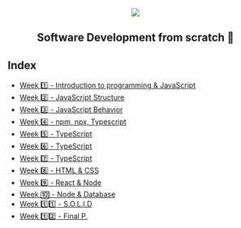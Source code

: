 <div align="center">
  <img src="https://uploads-ssl.webflow.com/5eb2f56932c3562feab232e3/5f73550d00249e7e96c9f3de_Logo.png">
</div>
<h2 align="center">Software Development from scratch 🤖</h2>

## Index
- [Week 1️⃣ - Introduction to programming & JavaScript](/Week%201)
- [Week 2️⃣ - JavaScript Structure](/Week%202)
- [Week 3️⃣ - JavaScript Behavior](/Week%203)
- [Week 4️⃣ - npm, npx, Typescript](/Week%204)
- [Week 5️⃣ - TypeScript](/Week%205)
- [Week 6️⃣ - TypeScript](/Week%206)
- [Week 7️⃣ - TypeScript](/Week%207)
- [Week 8️⃣ - HTML & CSS](/Week%208)
- [Week 9️⃣ - React & Node](/Week%209)
- [Week 🔟 - Node & Database](/Week%210)
- [Week 1️⃣1️⃣ - S.O.L.I.D ](/Week%2011)
- [Week 1️⃣2️⃣ - Final P.](/Week%2012)
<!-- 
- [Week 7️⃣ - Challenges](challenges/week7) -->
